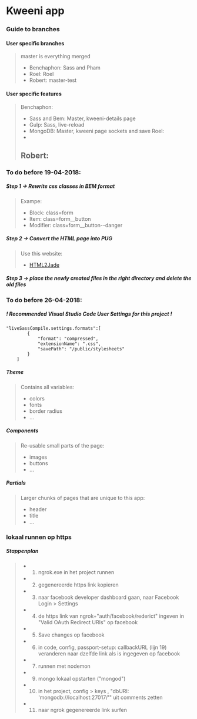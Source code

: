 # Kweeni app 

### Guide to branches

#### User specific branches
>master is everything merged
 > - Benchaphon: Sass and Pham
 > - Roel: Roel
 > - Robert: master-test

#### User specific features 
>Benchaphon:
> - Sass and Bem: Master, kweeni-details page
> - Gulp: Sass, live-reload
> - MongoDB: Master, kweeni page sockets and save
>Roel:
> -
>Robert:
> - 

### To do before 19-04-2018:

##### Step 1 -> Rewrite css classes in BEM format 
>Exampe: 
> - Block: class=form 
> - Item: class=form__button 
> - Modifier: class=form__button--danger

##### Step 2 -> Convert the HTML page into PUG

>Use this website:
> - [HTML2Jade](http://html2jade.org/)

##### Step 3 -> place the newly created files in the right directory and delete the old files




### To do before 26-04-2018:

##### ! Recommended Visual Studio Code User Settings for this project !

```
"liveSassCompile.settings.formats":[
        {
            "format": "compressed",
            "extensionName": ".css",
            "savePath": "/public/stylesheets"
        }
    ]
```

##### Theme

>Contains all variables: 
> - colors
> - fonts
> - border radius
> - ...

##### Components

>Re-usable small parts of the page: 
> - images
> - buttons
> - ...

##### Partials

>Larger chunks of pages that are unique to this app: 
> - header
> - title
> - ...


### lokaal runnen op https
##### Stappenplan
> - 1) ngrok.exe in het project runnen
> - 2) gegenereerde https link kopieren
> - 3) naar facebook developer dashboard gaan, naar Facebook Login > Settings
> - 4) de https link van ngrok+"auth/facebook/rederict" ingeven in "Valid OAuth Redirect URIs" op facebook
> - 5) Save changes op facebook
> - 6) in code, config, passport-setup: callbackURL (lijn 19) veranderen naar dzelfde link als is ingegeven op facebook
> - 7) runnen met nodemon
> - 9) mongo lokaal opstarten ("mongod")
> - 10) in het project, config > keys , "dbURI: 'mongodb://localhost:27017/'" uit comments zetten
> - 11) naar ngrok gegenereerde link surfen